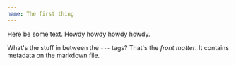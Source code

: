 ```yaml
---
name: The first thing
---
```


Here be some text. Howdy howdy howdy howdy.

What's the stuff in between the `---` tags? That's the *front matter*. It contains metadata on the markdown file.
